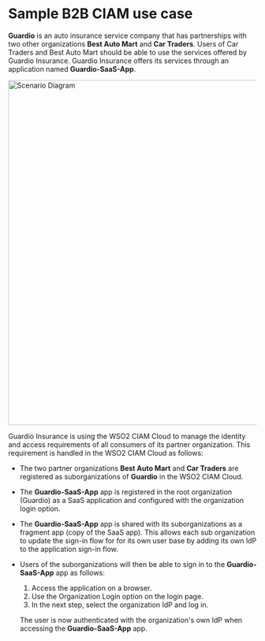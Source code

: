 # Sample B2B CIAM use case

**Guardio** is an auto insurance service company that has partnerships with two other organizations **Best Auto Mart** and **Car Traders**. Users of Car Traders and Best Auto Mart should be able to use the services offered by Guardio Insurance. Guardio Insurance offers its services through an application named **Guardio-SaaS-App**.

<img src="../../assets/img/guides/organization-login/try-it-out/scenario_diagram.png" alt="Scenario Diagram" width="700">

Guardio Insurance is using the WSO2 CIAM Cloud to manage the identity and access requirements of all consumers of its partner organization. This requirement is handled in the WSO2 CIAM Cloud as follows:

-   The two partner organizations **Best Auto Mart** and **Car Traders** are registered as suborganizations of **Guardio** in the WSO2 CIAM Cloud.
-   The **Guardio-SaaS-App** app is registered in the root organization (Guardio) as a SaaS application and configured with the organization login option.
-   The **Guardio-SaaS-App** app is shared with its suborganizations as a fragment app (copy of the SaaS app). This allows each sub organization to update the sign-in flow for for its own user base by adding its own IdP to the application sign-in flow.
-   Users of the suborganizations will then be able to sign in to the **Guardio-SaaS-App** app as follows:

    1.  Access the application on a browser.
    2.  Use the Organization Login option on the login page.
    2.  In the next step, select the organization IdP and log in.

    The user is now authenticated with the organization's own IdP when accessing the **Guardio-SaaS-App** app.

<!--

## Terminology

-   Service provider

	Business that provide the software as a service with a B2B relationship

-   Service provider application

	Application or service that is provided by the service provider

-   IdP of the service provider

    Identity provider of the service provider business.  Identity server product is intended to be used for this purpose in this scenario.

-   Consuming business

    Business that consumes the application or the service provided by the service provider.

-   IdP of the consuming business

    Identity provider of the consuming business. This IdP can contain the employees or the end consumers.
-->
